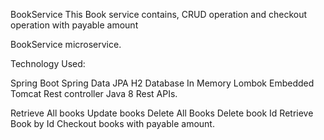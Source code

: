 BookService This Book service contains, CRUD operation and checkout operation with payable amount

BookService microservice.

Technology Used:

Spring Boot
Spring Data JPA
H2 Database In Memory
Lombok
Embedded Tomcat
Rest controller
Java 8
Rest APIs.

Retrieve All books
Update books
Delete All Books
Delete book Id
Retrieve Book by Id
Checkout books with payable amount.
